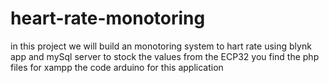 # heart-rate-monotoring
in this project we will build an monotoring system to hart rate using blynk app and mySql server to stock the values from the ECP32
you find the php files for xampp 
the code arduino for this application 

